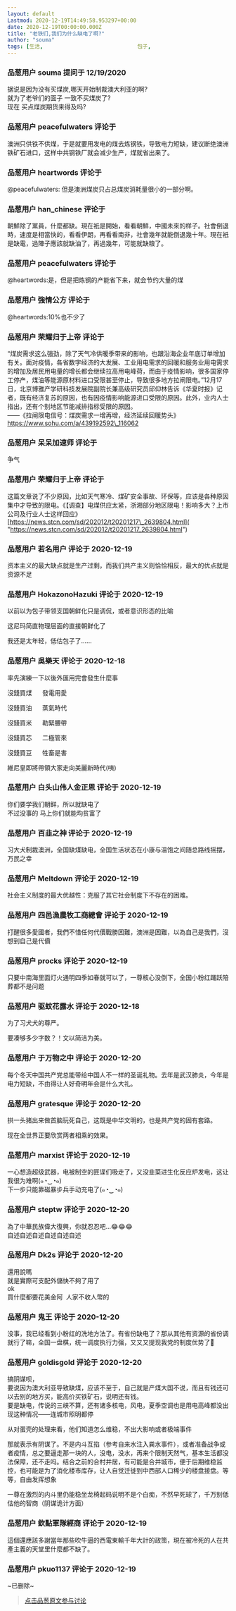```yaml
---
layout: default
Lastmod: 2020-12-19T14:49:58.953297+00:00
date: 2020-12-19T00:00:00.000Z
title: "老铁们,我们为什么缺电了啊?"
author: "souma"
tags: [生活,								包子,								煤炭]
---
```



### 品葱用户 **souma** 提问于 12/19/2020
    
据说是因为没有买煤炭,哪天开始制裁澳大利亚的啊?  
就为了老爷们的面子 一致不买煤炭了?  
现在 买点煤炭期货来得及吗?
    
                

### 品葱用户 **peacefulwaters** 评论于 
        
澳洲只供铁不供煤，于是就要用发电的煤去炼钢铁，导致电力短缺，建议断绝澳洲铁矿石进口，这样中共钢铁厂就会减少生产，煤就省出来了。
        
                

### 品葱用户 **heartwords** 评论于 
        
@peacefulwaters: 但是澳洲煤炭只占总煤炭消耗量很小的一部分啊。
        
                

### 品葱用户 **han_chinese** 评论于 
        
朝鮮除了黨員，什麼都缺。現在衹是開始，看看朝鮮，中國未來的样子。社會倒退時，速度是相當快的，看看伊朗，再看看南非，社會幾年就能倒退幾十年。現在衹是缺電，過陣子應該就缺油了，再過幾年，可能就缺粮了。
        
                

### 品葱用户 **peacefulwaters** 评论于 
        
@heartwords:是，但是把炼钢的产能省下来，就会节约大量的煤
        
                

### 品葱用户 **強情公方** 评论于 
        
@heartwords:10%也不少了
        
                

### 品葱用户 **荣耀归于上帝** 评论于 
        
“煤炭需求这么强劲，除了天气冷供暖季带来的影响，也跟沿海企业年底订单增加有关。面对疫情，各省数字经济的大发展、工业用电需求的回暖和服务业用电需求的增加及居民用电量的增长都会继续拉高用电峰荷，而由于疫情影响，很多国家停工停产，煤油等能源原材料进口受限甚至停止，导致很多地方拉闸限电。”12月17日，北京博雅产学研科技发展院副院长兼高级研究员邱仰林告诉《华夏时报》记者，既有经济复苏的原因，也有因疫情影响能源进口受限的原因。此外，业内人士指出，还有个别地区节能减排指标受限的原因。  
——《拉闸限电信号：煤炭需求一增再增，经济延续回暖势头》https://www.sohu.com/a/439192592\_116062
        
                

### 品葱用户 **呆呆加速师** 评论于 
        
争气
        
                

### 品葱用户 **荣耀归于上帝** 评论于 
        
这篇文章说了不少原因，比如天气寒冷、煤矿安全事故、环保等，应该是各种原因集中才导致的限电。《【调查】电煤供应太紧，浙湘部分地区限电！影响多大？上市公司及行业人士这样回应》[https://news.stcn.com/sd/202012/t20201217\_2639804.html]( "https://news.stcn.com/sd/202012/t20201217_2639804.html")
        
                

### 品葱用户 **若名用户** 评论于 2020-12-19
        
资本主义的最大缺点就是生产过剩，而我们共产主义则恰恰相反，最大的优点就是资源不足
        
                

### 品葱用户 **HokazonoHazuki** 评论于 2020-12-19
        
以前以为包子带领支国朝鲜化只是调侃，或者意识形态的比喻  
  
这尼玛简直物理层面的直接朝鲜化了  
  
我还是太年轻，低估包子了......
        
                

### 品葱用户 **吳樂天** 评论于 2020-12-18
        
率先演練一下以後外匯用完會發生什麼事  
  
沒錢買煤      發電用愛  
  
沒錢買油      蒸氣時代  
  
沒錢買米      勒緊腰帶  
  
沒錢買芯      二極管來  
  
沒錢買豆      牲畜是害  
  
維尼皇即將帶領大家走向美麗新時代(咦)
        
                

### 品葱用户 **白头山伟人金正恩** 评论于 2020-12-19
        
你们要学我们朝鲜，所以就缺电了  
不过没事的 马上你们就能均贫富了
        
                

### 品葱用户 **百韭之神** 评论于 2020-12-19
        
习大犬制裁澳洲，全国缺煤缺电，全国生活状态在小康与温饱之间随总路线摇摆，万民之幸
        
                

### 品葱用户 **Meltdown** 评论于 2020-12-19
        
社会主义制度的最大优越性：克服了其它社会制度下不存在的困难。
        
                

### 品葱用户 **四邑漁農牧工商總會** 评论于 2020-12-19
        
打醒很多愛國者，我們不惜任何代價戰勝困難，澳洲是困難，以為自己是我們，沒想到自己是代價
        
                

### 品葱用户 **procks** 评论于 2020-12-19
        
只要中南海里面灯火通明四季如春就可以了，一尊核心没倒下，全国小粉红踊跃陪葬都不是问题
        
                

### 品葱用户 **驱蚊花露水** 评论于 2020-12-18
        
为了习犬犬的尊严。  
  
要凑够多少字数？！文以简洁为美。
        
                

### 品葱用户 **于万物之中** 评论于 2020-12-20
        
每个冬天中国共产党总能带给中国人不一样的圣诞礼物。去年是武汉肺炎，今年是电力短缺，不由得让人好奇明年会是什么大礼。
        
                

### 品葱用户 **gratesque** 评论于 2020-12-20
        
拱一头猪出来做首脑玩死自己，这既是中华文明的，也是共产党的固有套路。  
  
现在全世界正要欣赏两者相乘的效果。
        
                

### 品葱用户 **marxist** 评论于 2020-12-19
        
一心想造超级武器，电被制空的匪谍们吸走了，又没韭菜进生化反应炉发电，这让我很为难啊(๑◔‿◔๑)  
下一步只能靠磁暴步兵手动充电了(๑◔‿◔๑)
        
                

### 品葱用户 **steptw** 评论于 2020-12-20
        
為了中華民族偉大復興，你就忍忍吧...😂😂😂  
自述自述自述自述自述自述
        
                

### 品葱用户 **Dk2s** 评论于 2020-12-20
        
還用說嗎  
就是實際可支配外儲快不夠了用了  
ok  
買什麼都要花美金阿  人家不收人幣的
        
                

### 品葱用户 **鬼王** 评论于 2020-12-20
        
没事，我已经看到小粉红的洗地方法了。有省份缺电了？那从其他有资源的省份调就行了嘛，全国一盘棋，统一调度执行力强，又又又提现我党的制度优势了🐶
        
                

### 品葱用户 **goldisgold** 评论于 2020-12-20
        
搞阴谋呗，  
要说因为澳大利亚导致缺煤，应该不至于，自己就是产煤大国不说，而且有钱还可以去别的地方买，能高价买铁矿石，说明还有钱。  
要是缺电，传说的三峡不算，还有诸多核电，风电，夏季空调也是用电高峰都没出现这种情况——连城市照明都停  
  
从对蛋壳的处理来看，他们知道怎么维稳，不出大影响或者极端事件  
  
那就表示有阴谋了。不是内斗互掐（参考自来水注入粪水事件），或者准备战争或者疫情，总之要逼走那一块的人，没电，没水，再来个限制天然气，基本生活都没法保障，还不走吗。结合之前的合村并居，有可能是合并城市，便于后期维稳监控，也可能是为了消化楼市库存，让人自觉迁徙到中西部人口稀少的楼盘接盘。等等，自由发挥想象  
  
一尊在激烈的内斗里仍能稳坐龙椅起码说明不是个白痴，不然早死球了，千万别低估他的智商（阴谋诡计方面）
        
                

### 品葱用户 **欽點軍隊經商** 评论于 2020-12-19
        
這個還應該多謝當年那些吹牛逼的西電東輸千年大計的政策，現在被冷死的人在共產主義的天堂里什麼都不缺了。
        
                

### 品葱用户 **pkuo1137** 评论于 2020-12-19
        
~已删除~
        
                





> [点击品葱原文参与讨论](https://pincong.rocks/question/34734)


